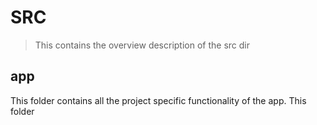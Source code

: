 # SRC

> This contains the overview description of the src dir

## app

This folder contains all the project specific functionality of the app. This folder 
